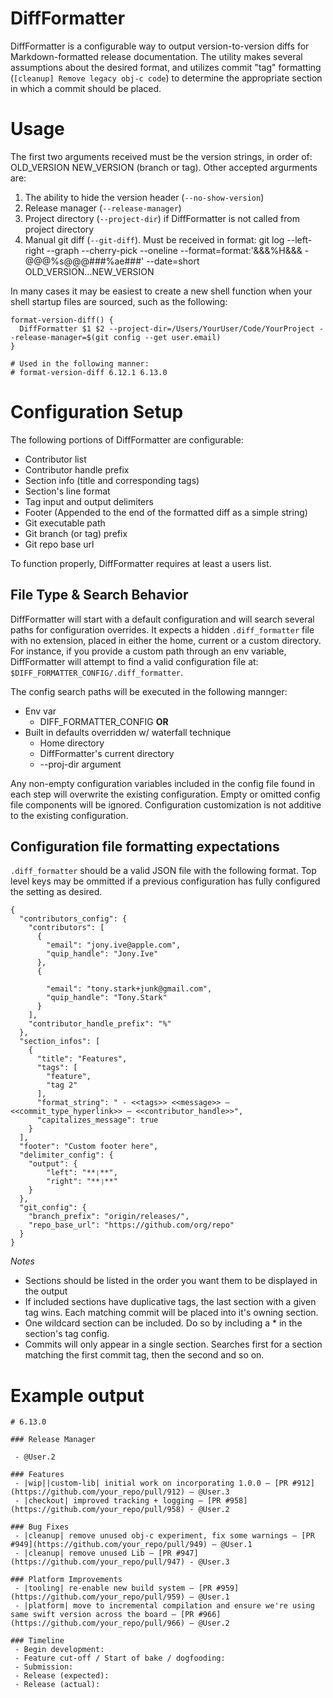 # DiffFormatter

DiffFormatter is a configurable way to output version-to-version diffs for Markdown-formatted release documentation. The utility makes several assumptions about the desired format, and utilizes commit "tag" formatting (`[cleanup] Remove legacy obj-c code`) to determine the appropriate section in which a commit should be placed.

# Usage
The first two arguments received must be the version strings, in order of: OLD_VERSION NEW_VERSION (branch or tag). Other accepted argurments are:
1. The ability to hide the version header (`--no-show-version`)
2. Release manager (`--release-manager`)
3. Project directory (`--project-dir`) if DiffFormatter is not called from project directory
4. Manual git diff (`--git-diff`). Must be received in format: git log --left-right --graph --cherry-pick --oneline --format=format:'&&&%H&&& - @@@%s@@@###%ae###' --date=short OLD_VERSION...NEW_VERSION

In many cases it may be easiest to create a new shell function when your shell startup files are sourced, such as the following:

```
format-version-diff() {
  DiffFormatter $1 $2 --project-dir=/Users/YourUser/Code/YourProject --release-manager=$(git config --get user.email)
}

# Used in the following manner:
# format-version-diff 6.12.1 6.13.0
```

# Configuration Setup
The following portions of DiffFormatter are configurable:
- Contributor list
- Contributor handle prefix
- Section info (title and corresponding tags)
- Section's line format
- Tag input and output delimiters
- Footer (Appended to the end of the formatted diff as a simple string)
- Git executable path
- Git branch (or tag) prefix
- Git repo base url

To function properly, DiffFormatter requires at least a users list.

## File Type & Search Behavior
DiffFormatter will start with a default configuration and will search several paths for configuration overrides. It expects a hidden `.diff_formatter` file with no extension, placed in either the home, current or a custom directory. For instance, if you provide a custom path through an env variable, DiffFormatter will attempt to find a valid configuration file at: `$DIFF_FORMATTER_CONFIG/.diff_formatter`.

The config search paths will be executed in the following mannger:
- Env var
  - DIFF_FORMATTER_CONFIG
__OR__
- Built in defaults overridden w/ waterfall technique
  - Home directory
  - DiffFormatter's current directory
  - --proj-dir argument

Any non-empty configuration variables included in the config file found in each step will overwrite the existing configuration. Empty or omitted config file components will be ignored. Configuration customization is not additive to the existing configuration.

## Configuration file formatting expectations
`.diff_formatter` should be a valid JSON file with the following format. Top level keys may be ommitted if a previous configuration has fully configured the setting as desired.

```
{
  "contributors_config": {
    "contributors": [
      {
        "email": "jony.ive@apple.com",
        "quip_handle": "Jony.Ive"
      },
      {

        "email": "tony.stark+junk@gmail.com",
        "quip_handle": "Tony.Stark"
      }
    ],
    "contributor_handle_prefix": "%"
  },
  "section_infos": [
    {
      "title": "Features",
      "tags": [
        "feature",
        "tag 2"
      ],
      "format_string": " - <<tags>> <<message>> — <<commit_type_hyperlink>> — <<contributor_handle>>",
      "capitalizes_message": true
    }
  ],
  "footer": "Custom footer here",
  "delimiter_config": {
    "output": {
        "left": "**❲**",
        "right": "**❳**"
    }
  },
  "git_config": {
    "branch_prefix": "origin/releases/",
    "repo_base_url": "https://github.com/org/repo"
  }
}
```

*Notes*
  - Sections should be listed in the order you want them to be displayed in the output
  - If included sections have duplicative tags, the last section with a given tag wins. Each matching commit will be placed into it's owning section.
  - One wildcard section can be included. Do so by including a * in the section's tag config.
  - Commits will only appear in a single section. Searches first for a section matching the first commit tag, then the second and so on.

# Example output
```
# 6.13.0

### Release Manager

 - @User.2

### Features
 - |wip||custom-lib| initial work on incorporating 1.0.0 — [PR #912](https://github.com/your_repo/pull/912) — @User.3
 - |checkout| improved tracking + logging — [PR #958](https://github.com/your_repo/pull/958) - @User.2

### Bug Fixes
 - |cleanup| remove unused obj-c experiment, fix some warnings — [PR #949](https://github.com/your_repo/pull/949) — @User.1
 - |cleanup| remove unused Lib — [PR #947](https://github.com/your_repo/pull/947) - @User.3

### Platform Improvements
 - |tooling| re-enable new build system — [PR #959](https://github.com/your_repo/pull/959) — @User.1
 - |platform| move to incremental compilation and ensure we're using same swift version across the board — [PR #966](https://github.com/your_repo/pull/966) — @User.2

### Timeline
 - Begin development:
 - Feature cut-off / Start of bake / dogfooding:
 - Submission:
 - Release (expected):
 - Release (actual):

```
